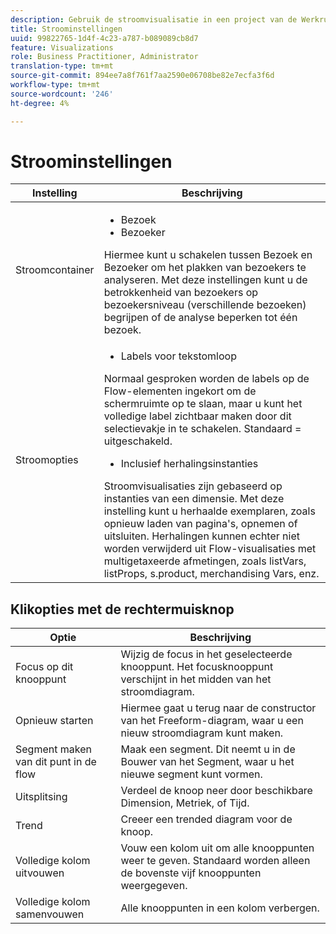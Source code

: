 ```yaml
---
description: Gebruik de stroomvisualisatie in een project van de Werkruimte.
title: Stroominstellingen
uuid: 99822765-1d4f-4c23-a787-b089089cb8d7
feature: Visualizations
role: Business Practitioner, Administrator
translation-type: tm+mt
source-git-commit: 894ee7a8f761f7aa2590e06708be82e7ecfa3f6d
workflow-type: tm+mt
source-wordcount: '246'
ht-degree: 4%

---
```



# Stroominstellingen

| Instelling | Beschrijving |
|--- |--- |
| Stroomcontainer | <ul><li>Bezoek</li><li>Bezoeker</li></ul> Hiermee kunt u schakelen tussen Bezoek en Bezoeker om het plakken van bezoekers te analyseren. Met deze instellingen kunt u de betrokkenheid van bezoekers op bezoekersniveau (verschillende bezoeken) begrijpen of de analyse beperken tot één bezoek. |
| Stroomopties | <ul><li>Labels voor tekstomloop</li></ul> Normaal gesproken worden de labels op de Flow-elementen ingekort om de schermruimte op te slaan, maar u kunt het volledige label zichtbaar maken door dit selectievakje in te schakelen.  Standaard = uitgeschakeld.<ul><li>Inclusief herhalingsinstanties</li></ul> Stroomvisualisaties zijn gebaseerd op instanties van een dimensie. Met deze instelling kunt u herhaalde exemplaren, zoals opnieuw laden van pagina&#39;s, opnemen of uitsluiten. Herhalingen kunnen echter niet worden verwijderd uit Flow-visualisaties met multigetaxeerde afmetingen, zoals listVars, listProps, s.product, merchandising Vars, enz. |

## Klikopties met de rechtermuisknop

| Optie | Beschrijving |
|--- |--- |
| Focus op dit knooppunt | Wijzig de focus in het geselecteerde knooppunt. Het focusknooppunt verschijnt in het midden van het stroomdiagram. |
| Opnieuw starten | Hiermee gaat u terug naar de constructor van het Freeform-diagram, waar u een nieuw stroomdiagram kunt maken. |
| Segment maken van dit punt in de flow | Maak een segment. Dit neemt u in de Bouwer van het Segment, waar u het nieuwe segment kunt vormen. |
| Uitsplitsing | Verdeel de knoop neer door beschikbare Dimension, Metriek, of Tijd. |
| Trend | Creeer een trended diagram voor de knoop. |
| Volledige kolom uitvouwen | Vouw een kolom uit om alle knooppunten weer te geven. Standaard worden alleen de bovenste vijf knooppunten weergegeven. |
| Volledige kolom samenvouwen | Alle knooppunten in een kolom verbergen. |
